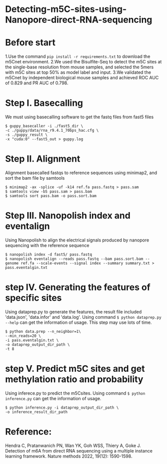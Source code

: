 # Detecting-m5C-sites-using-Nanopore-direct-RNA-sequencing
# Before start
1.Use the command ```pip install -r requirements.txt``` to download the m5Cnet environment.
2.We used the Bisulfite-Seq to detect the m5C sites at the single-base resolution from mouse samples, and selected the 5mers with m5C sites at top 50% as model label and input.
3.We validated the m5Cnet by independent biological mouse samples and achieved ROC AUC of 0.829 and PR AUC of 0.798.
# Step I. Basecalling
We must using basecalling software to get the fastq files from fast5 files
```
$ guppy_basecaller -i ./fast5_dir \
-c ./guppy/data/rna_r9.4.1_70bps_hac.cfg \
-s ./guppy_result \
-x "cuda:0" --fast5_out > guppy.log
```
# Step II. Alignment
Alignment basecalled fastqs to reference sequences using minimap2, and sort the bam file by samtools
```
$ minimap2 -ax -splice -uf -k14 ref.fa pass.fastq > pass.sam
$ samtools view -bS pass.sam > pass.bam
$ samtools sort pass.bam -o pass.sort.bam
```
# Step III. Nanopolish index and eventalign
Using Nanopolish to align the electrical signals produced by nanopore sequencing with the reference sequence 
```
$ nanopolish index -d fast5/ pass.fastq
$ nanopolish eventalign --reads pass.fastq --bam pass.sort.bam --genome ref.fa --scale-events --signal index --summary summary.txt > pass.eventalgin.txt
```
# step IV. Generating the features of specific sites
Using dataprep.py to generate the features, the result file included 'data.json', 'data.infor' and 'data.log'. Using command ```$ python dataprep.py --help``` can get the information of usage. This step may use lots of time.
```
$ python data.prep --n_neighbor=1\
--min_reads=20 \
-i pass.eventalgin.txt \
-o dataprep_output_dir_path \
-t 8
```
# step V. Predict m5C sites and get methylation ratio and probability
Using inferece.py to predict the m5Csites. Using command ```$ python inference.py``` can get the information of usage.
```
$ python inference.py -i dataprep_output_dir_path \
-o inference_result_dir_path
```
# Reference:
Hendra C, Pratanwanich PN, Wan YK, Goh WSS, Thiery A, Goke J. Detection of m6A from direct RNA sequencing using a multiple instance learning framework. Nature methods 2022, 19(12): 1590-1598.
